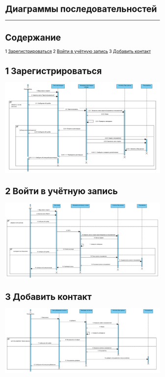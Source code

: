 # Диаграммы последовательностей
---

# Содержание
1 [Зарегистрироваться](#reg)
2 [Войти в учётную запись](#login)
3 [Добавить контакт](#add)

<a name="reg"/>

# 1 Зарегистрироваться
![Зарегистрироваться](../../../Images/System%20Design/Registration_seq.png)

<a name="login"/>

# 2 Войти в учётную запись
![Войти в учётную записть](../../../Images/System%20Design/Enter_seq.png)

<a name="add"/>

# 3 Добавить контакт
![Добавить заметку](../../../Images/System%20Design/AddContact_seq.png)